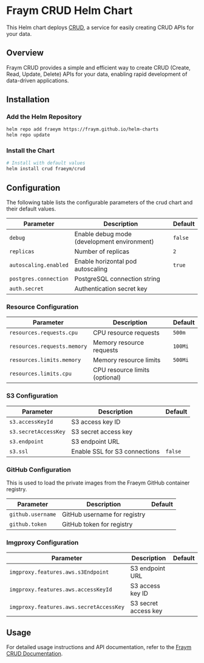 # Fraym CRUD Helm Chart

This Helm chart deploys [CRUD](https://docs.freym.becklyn.app/docs/services/crud/introduction), a service for easily creating CRUD APIs for your data.

## Overview

Fraym CRUD provides a simple and efficient way to create CRUD (Create, Read, Update, Delete) APIs for your data, enabling rapid development of data-driven applications.

## Installation

### Add the Helm Repository

```bash
helm repo add fraeym https://fraym.github.io/helm-charts
helm repo update
```

### Install the Chart

```bash
# Install with default values
helm install crud fraeym/crud
```

## Configuration

The following table lists the configurable parameters of the crud chart and their default values.

| Parameter             | Description                                 | Default |
| --------------------- | ------------------------------------------- | ------- |
| `debug`               | Enable debug mode (development environment) | `false` |
| `replicas`            | Number of replicas                          | `2`     |
| `autoscaling.enabled` | Enable horizontal pod autoscaling           | `true`  |
| `postgres.connection` | PostgreSQL connection string                |         |
| `auth.secret`         | Authentication secret key                   |         |

### Resource Configuration

| Parameter                   | Description                    | Default |
| --------------------------- | ------------------------------ | ------- |
| `resources.requests.cpu`    | CPU resource requests          | `500m`  |
| `resources.requests.memory` | Memory resource requests       | `100Mi` |
| `resources.limits.memory`   | Memory resource limits         | `500Mi` |
| `resources.limits.cpu`      | CPU resource limits (optional) |         |

### S3 Configuration

| Parameter            | Description                   | Default |
| -------------------- | ----------------------------- | ------- |
| `s3.accessKeyId`     | S3 access key ID              |         |
| `s3.secretAccessKey` | S3 secret access key          |         |
| `s3.endpoint`        | S3 endpoint URL               |         |
| `s3.ssl`             | Enable SSL for S3 connections | `false` |

### GitHub Configuration

This is used to load the private images from the Fraeym GitHub container registry.

| Parameter         | Description                  | Default |
| ----------------- | ---------------------------- | ------- |
| `github.username` | GitHub username for registry |         |
| `github.token`    | GitHub token for registry    |         |

### Imgproxy Configuration

| Parameter                               | Description          | Default |
| --------------------------------------- | -------------------- | ------- |
| `imgproxy.features.aws.s3Endpoint`      | S3 endpoint URL      |         |
| `imgproxy.features.aws.accessKeyId`     | S3 access key ID     |         |
| `imgproxy.features.aws.secretAccessKey` | S3 secret access key |         |

## Usage

For detailed usage instructions and API documentation, refer to the [Fraym CRUD Documentation](https://docs.freym.becklyn.app/docs/services/crud/introduction).

